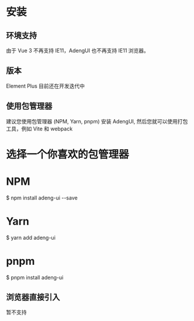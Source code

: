 # 安装

## 环境支持

由于 Vue 3 不再支持 IE11，AdengUI 也不再支持 IE11 浏览器。

## 版本

Element Plus 目前还在开发迭代中

## 使用包管理器

建议您使用包管理器 (NPM, Yarn, pnpm) 安装 AdengUI, 然后您就可以使用打包工具，例如 Vite 和 webpack

# 选择一个你喜欢的包管理器

# NPM
$ npm install adeng-ui --save

# Yarn
$ yarn add adeng-ui

# pnpm
$ pnpm install adeng-ui

## 浏览器直接引入

暂不支持


